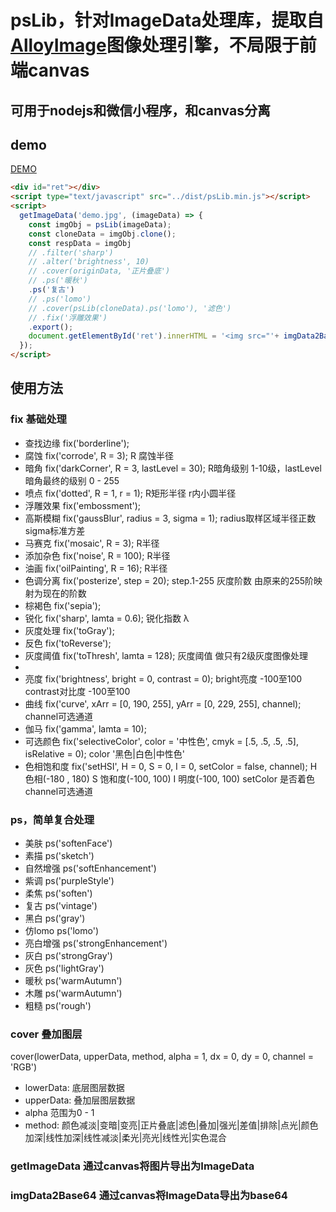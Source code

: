 # psLib，针对ImageData处理库，提取自[AlloyImage](https://github.com/AlloyTeam/AlloyImage)图像处理引擎，不局限于前端canvas
## 可用于nodejs和微信小程序，和canvas分离

## demo
[DEMO](http://api.naline.cn/pslib/)
```html
<div id="ret"></div>
<script type="text/javascript" src="../dist/psLib.min.js"></script>
<script>
  getImageData('demo.jpg', (imageData) => {
    const imgObj = psLib(imageData);
    const cloneData = imgObj.clone();
    const respData = imgObj
    // .filter('sharp')
    // .alter('brightness', 10)
    // .cover(originData, '正片叠底')
    // .ps('暖秋')
    .ps('复古')
    // .ps('lomo')
    // .cover(psLib(cloneData).ps('lomo'), '滤色')
    // .fix('浮雕效果')
    .export();
    document.getElementById('ret').innerHTML = '<img src="'+ imgData2Base64(cloneData) +'" /><img src="'+ imgData2Base64(respData) +'" />';
  });
</script>
```


## 使用方法
### fix 基础处理
- 查找边缘 fix('borderline');
- 腐蚀     fix('corrode', R = 3); R 腐蚀半径
- 暗角     fix('darkCorner', R = 3, lastLevel = 30); R暗角级别 1-10级，lastLevel暗角最终的级别 0 - 255
- 喷点     fix('dotted', R = 1, r = 1); R矩形半径 r内小圆半径
- 浮雕效果 fix('embossment');
- 高斯模糊 fix('gaussBlur', radius = 3, sigma = 1); radius取样区域半径正数  sigma标准方差
- 马赛克   fix('mosaic', R = 3); R半径
- 添加杂色 fix('noise', R = 100); R半径
- 油画     fix('oilPainting', R = 16); R半径
- 色调分离 fix('posterize', step = 20); step.1-255 灰度阶数 由原来的255阶映射为现在的阶数
- 棕褐色   fix('sepia');
- 锐化     fix('sharp', lamta = 0.6); 锐化指数 λ
- 灰度处理 fix('toGray');
- 反色     fix('toReverse');
- 灰度阈值 fix('toThresh', lamta = 128); 灰度阈值 做只有2级灰度图像处理 
- 
- 亮度     fix('brightness', bright = 0, contrast = 0); bright亮度 -100至100 contrast对比度 -100至100
- 曲线     fix('curve', xArr = [0, 190, 255], yArr = [0, 229, 255], channel); channel可选通道
- 伽马     fix('gamma', lamta = 10);
- 可选颜色  fix('selectiveColor', color = '中性色', cmyk = [.5, .5, .5, .5], isRelative = 0); color '黑色|白色|中性色'
- 色相饱和度 fix('setHSI', H = 0, S = 0, I = 0, setColor = false, channel); H 色相(-180 , 180) S 饱和度(-100, 100) I 明度(-100, 100) setColor 是否着色 channel可选通道

### ps，简单复合处理
- 美肤 ps('softenFace')
- 素描 ps('sketch')
- 自然增强 ps('softEnhancement')
- 紫调 ps('purpleStyle')
- 柔焦 ps('soften')
- 复古 ps('vintage')
- 黑白 ps('gray')
- 仿lomo ps('lomo')
- 亮白增强 ps('strongEnhancement')
- 灰白 ps('strongGray')
- 灰色 ps('lightGray')
- 暖秋 ps('warmAutumn')
- 木雕 ps('warmAutumn')
- 粗糙 ps('rough')

### cover 叠加图层
cover(lowerData, upperData, method, alpha = 1, dx = 0, dy = 0, channel = 'RGB')
- lowerData: 底层图层数据
- upperData: 叠加层图层数据
- alpha 范围为0 - 1
- method: 颜色减淡|变暗|变亮|正片叠底|滤色|叠加|强光|差值|排除|点光|颜色加深|线性加深|线性减淡|柔光|亮光|线性光|实色混合

### getImageData 通过canvas将图片导出为ImageData

### imgData2Base64 通过canvas将ImageData导出为base64
